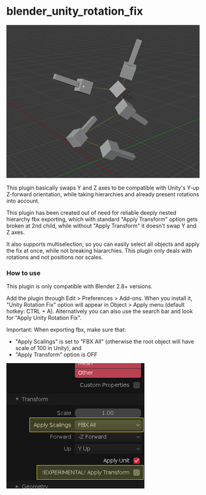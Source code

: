 # blender_unity_rotation_fix

![image](docs/rotfix.gif)

This plugin basically swaps Y and Z axes to be compatible with Unity's Y-up Z-forward orientation, while taking hierarchies and already present rotations into account.

This plugin has been created out of need for reliable deeply nested hierarchy fbx exporting, which with standard "Apply Transform" option gets broken at 2nd child, while without "Apply Transform" it doesn't swap Y and Z axes.

It also supports multiselection, so you can easily select all objects and apply the fix at once, while not breaking hiararchies. This plugin only deals with rotations and not positions nor scales.

### How to use

This plugin is only compatible with Blender 2.8+ versions.

Add the plugin through Edit > Preferences > Add-ons. When you install it, "Unity Rotation Fix" option will appear in Object > Apply menu (default hotkey: CTRL + A). Alternatively you can also use the search bar and look for "Apply Unity Rotation Fix".

Important: When exporting fbx, make sure that:
- "Apply Scalings" is set to "FBX All" (otherwise the root object will have scale of 100 in Unity), and
- "Apply Transform" option is OFF

![image](docs/fbx_export_properties.png)

